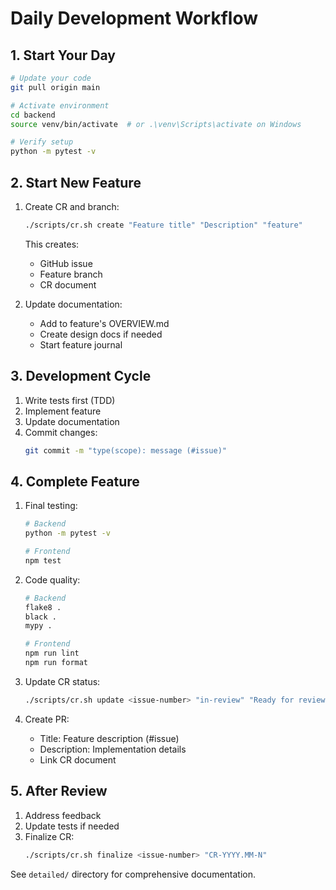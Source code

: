 # Daily Development Workflow

## 1. Start Your Day
```bash
# Update your code
git pull origin main

# Activate environment
cd backend
source venv/bin/activate  # or .\venv\Scripts\activate on Windows

# Verify setup
python -m pytest -v
```

## 2. Start New Feature
1. Create CR and branch:
   ```bash
   ./scripts/cr.sh create "Feature title" "Description" "feature"
   ```
   This creates:
   - GitHub issue
   - Feature branch
   - CR document

2. Update documentation:
   - Add to feature's OVERVIEW.md
   - Create design docs if needed
   - Start feature journal

## 3. Development Cycle
1. Write tests first (TDD)
2. Implement feature
3. Update documentation
4. Commit changes:
   ```bash
   git commit -m "type(scope): message (#issue)"
   ```

## 4. Complete Feature
1. Final testing:
   ```bash
   # Backend
   python -m pytest -v

   # Frontend
   npm test
   ```

2. Code quality:
   ```bash
   # Backend
   flake8 .
   black .
   mypy .

   # Frontend
   npm run lint
   npm run format
   ```

3. Update CR status:
   ```bash
   ./scripts/cr.sh update <issue-number> "in-review" "Ready for review"
   ```

4. Create PR:
   - Title: Feature description (#issue)
   - Description: Implementation details
   - Link CR document

## 5. After Review
1. Address feedback
2. Update tests if needed
3. Finalize CR:
   ```bash
   ./scripts/cr.sh finalize <issue-number> "CR-YYYY.MM-N"
   ```

See `detailed/` directory for comprehensive documentation.
